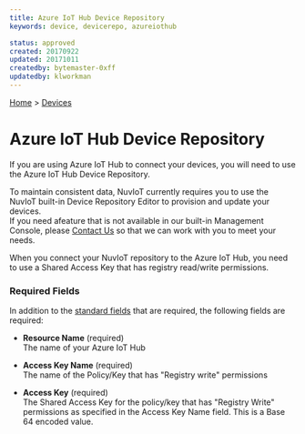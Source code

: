 ```yaml
---
title: Azure IoT Hub Device Repository
keywords: device, devicerepo, azureiothub

status: approved
created: 20170922
updated: 20171011
createdby: bytemaster-0xff
updatedby: klworkman
---
```

[Home](../Index.md) > [Devices](Index.md)

# Azure IoT Hub Device Repository

If you are using Azure IoT Hub to connect your devices, you will need to use the Azure IoT Hub Device Repository.

To maintain consistent data, NuvIoT currently requires you to use the NuvIoT built-in Device Repository Editor to provision and update your devices.  
If you need afeature that is not available in our built-in Management Console, please [Contact Us](http://support.nuviot.com/contactus?source=auzreiothubrepo) so that we can work with you to meet your needs.

When you connect your NuvIoT repository to the Azure IoT Hub, you need to use a Shared Access Key that has registry read/write permissions.

### Required Fields

In addition to the [standard fields](../Topics/StandardFields.md) that are required, the following fields are required:

* **Resource Name** (required)    
The name of your Azure IoT Hub

* **Access Key Name** (required)  
The name of the Policy/Key that has "Registry write" permissions

* **Access Key** (required)     
The Shared Access Key for the policy/key that has "Registry Write" permissions as specified in the Access Key Name field.  This is a Base 64 encoded value.
